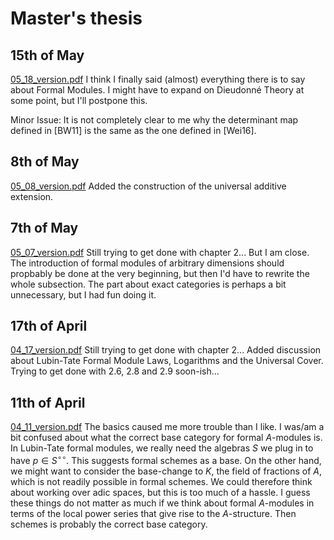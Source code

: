 # Master's thesis
## 15th of May
[05_18_version.pdf](./compiled_versions/05_15_version.pdf) 
I think I finally said (almost) everything there is to say about Formal Modules. 
I might have to expand on Dieudonné Theory at some point, but I'll postpone this.

Minor Issue: It is not completely clear to me why the determinant map defined
in [BW11] is the same as the one defined in [Wei16]. 

## 8th of May
[05_08_version.pdf](./compiled_versions/05_08_version.pdf) 
Added the construction of the universal additive extension.

## 7th of May 
[05_07_version.pdf](./compiled_versions/05_07_version.pdf) 
Still trying to get done with chapter 2... But I am close. 
The introduction of formal modules of arbitrary dimensions should propbably be
done at the very beginning, but then I'd have to rewrite the whole subsection. 
The part about exact categories is perhaps a bit unnecessary, but I had fun 
doing it.

## 17th of April 
[04_17_version.pdf](./compiled_versions/04_17_version.pdf) 
Still trying to get done with chapter 2... 
Added discussion about Lubin-Tate Formal Module Laws, Logarithms and the Universal Cover.
Trying to get done with 2.6, 2.8 and 2.9 soon-ish...


## 11th of April
[04_11_version.pdf](./compiled_versions/04_11_version.pdf) 
The basics caused me more trouble than I like. I was/am a bit confused about 
what the correct base category for formal $A$-modules is. In Lubin-Tate formal modules,
we really need the algebras $S$ we plug in to have $p \in S^{\circ \circ}$. 
This suggests formal schemes as a base. On the other hand, we might want to 
consider the base-change to $K$, the field of fractions of $A$, which is not readily
possible in formal schemes. We could therefore think about working over adic spaces,
but this is too much of a hassle.
I guess these things do not matter as much if we think about formal $A$-modules in 
terms of the local power series that give rise to the $A$-structure. Then
schemes is probably the correct base category.
